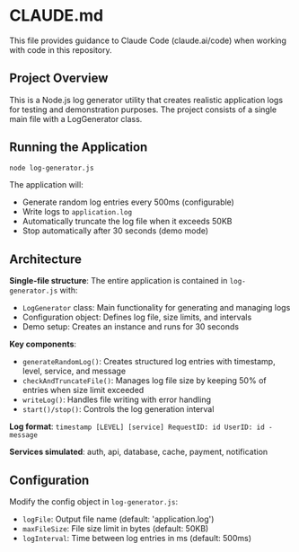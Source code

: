 # CLAUDE.md

This file provides guidance to Claude Code (claude.ai/code) when working with code in this repository.

## Project Overview

This is a Node.js log generator utility that creates realistic application logs for testing and demonstration purposes. The project consists of a single main file with a LogGenerator class.

## Running the Application

```bash
node log-generator.js
```

The application will:
- Generate random log entries every 500ms (configurable)
- Write logs to `application.log` 
- Automatically truncate the log file when it exceeds 50KB
- Stop automatically after 30 seconds (demo mode)

## Architecture

**Single-file structure**: The entire application is contained in `log-generator.js` with:

- `LogGenerator` class: Main functionality for generating and managing logs
- Configuration object: Defines log file, size limits, and intervals
- Demo setup: Creates an instance and runs for 30 seconds

**Key components**:
- `generateRandomLog()`: Creates structured log entries with timestamp, level, service, and message
- `checkAndTruncateFile()`: Manages log file size by keeping 50% of entries when size limit exceeded
- `writeLog()`: Handles file writing with error handling
- `start()/stop()`: Controls the log generation interval

**Log format**: `timestamp [LEVEL] [service] RequestID: id UserID: id - message`

**Services simulated**: auth, api, database, cache, payment, notification

## Configuration

Modify the config object in `log-generator.js`:
- `logFile`: Output file name (default: 'application.log')
- `maxFileSize`: File size limit in bytes (default: 50KB)
- `logInterval`: Time between log entries in ms (default: 500ms)